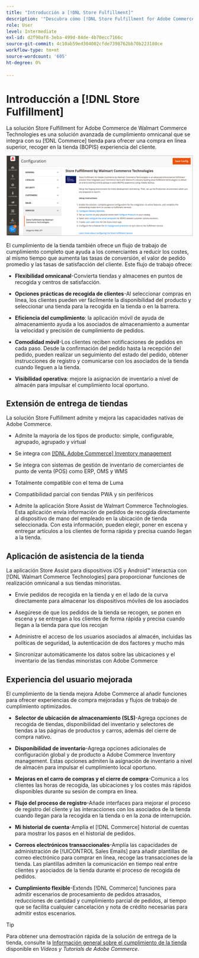```yaml
---
title: "Introducción a [!DNL Store Fulfillment]"
description: '"Descubra cómo [!DNL Store Fulfillment for Adobe Commerce by Walmart Commerce Technologies] admite la compra en línea, recogida en tienda (BOPIS) para clientes. Utilice el móvil de asistencia de tienda para optimizar el cumplimiento de BOPIS y el procesamiento de pedidos para los asociados de tiendas y clientes de comercio".'
role: User
level: Intermediate
exl-id: d2f90af8-3eba-499d-84de-4b70ecc7166c
source-git-commit: 4c10ab59ed304002cfde7398762bb70b223180ce
workflow-type: tm+mt
source-wordcount: '605'
ht-degree: 0%

---
```


# Introducción a [!DNL Store Fulfillment]

La solución Store Fulfillment for Adobe Commerce de Walmart Commerce Technologies es una solución avanzada de cumplimiento omnicanal que se integra con su [!DNL Commerce] tienda para ofrecer una compra en línea superior, recoger en la tienda (BOPIS) experiencia del cliente.

![Configuración de administración del Adobe de la solución de entrega de almacenamiento](assets/store-fulfillment-admin-home.png)

El cumplimiento de la tienda también ofrece un flujo de trabajo de cumplimiento completo que ayuda a los comerciantes a reducir los costes, al mismo tiempo que aumenta las tasas de conversión, el valor de pedido promedio y las tasas de satisfacción del cliente. Este flujo de trabajo ofrece:

* **Flexibilidad omnicanal**-Convierta tiendas y almacenes en puntos de recogida y centros de satisfacción.

* **Opciones prácticas de recogida de clientes**-Al seleccionar compras en línea, los clientes pueden ver fácilmente la disponibilidad del producto y seleccionar una tienda para la recogida en la tienda o en la barrera.

* **Eficiencia del cumplimiento**: la aplicación móvil de ayuda de almacenamiento ayuda a los asociados de almacenamiento a aumentar la velocidad y precisión de cumplimiento de pedidos.

* **Comodidad móvil**-Los clientes reciben notificaciones de pedidos en cada paso. Desde la confirmación del pedido hasta la recepción del pedido, pueden realizar un seguimiento del estado del pedido, obtener instrucciones de registro y comunicarse con los asociados de la tienda cuando lleguen a la tienda.

* **Visibilidad operativa**: mejore la asignación de inventario a nivel de almacén para impulsar el cumplimiento local oportuno.

## Extensión de entrega de tiendas

La solución Store Fulfillment admite y mejora las capacidades nativas de Adobe Commerce.

* Admite la mayoría de los tipos de producto: simple, configurable, agrupado, agrupado y virtual

* Se integra con [[!DNL Adobe Commerce] Inventory management](https://docs.magento.com/user-guide/catalog/inventory-learn-more.html)

* Se integra con sistemas de gestión de inventario de comerciantes de punto de venta (POS) como ERP, OMS y WMS

* Totalmente compatible con el tema de Luma

* Compatibilidad parcial con tiendas PWA y sin periféricos

* Admite la aplicación Store Assist de Walmart Commerce Technologies. Esta aplicación envía información de pedidos de recogida directamente al dispositivo de mano del empleado en la ubicación de tienda seleccionada. Con esta información, pueden elegir, poner en escena y entregar artículos a los clientes de forma rápida y precisa cuando llegan a la tienda.

## Aplicación de asistencia de la tienda

La aplicación Store Assist para dispositivos iOS y Android™ interactúa con [!DNL Walmart Commerce Technologies] para proporcionar funciones de realización omnicanal a sus tiendas minoristas.

* Envíe pedidos de recogida en la tienda y en el lado de la curva directamente para almacenar los dispositivos móviles de los asociados

* Asegúrese de que los pedidos de la tienda se recogen, se ponen en escena y se entregan a los clientes de forma rápida y precisa cuando llegan a la tienda para que los recojan

* Administre el acceso de los usuarios asociados al almacén, incluidas las políticas de seguridad, la autenticación de dos factores y mucho más

* Sincronizar automáticamente los datos sobre las ubicaciones y el inventario de las tiendas minoristas con Adobe Commerce

## Experiencia del usuario mejorada

El cumplimiento de la tienda mejora Adobe Commerce al añadir funciones para ofrecer experiencias de compra mejoradas y flujos de trabajo de cumplimiento optimizados.

* **Selector de ubicación de almacenamiento (SLS)**-Agrega opciones de recogida de tiendas, disponibilidad del inventario y selectores de tiendas a las páginas de productos y carros, además del cierre de compra nativo.

* **Disponibilidad de inventario**-Agrega opciones adicionales de configuración global y de producto a Adobe Commerce Inventory management. Estas opciones admiten la asignación de inventario a nivel de almacén para impulsar el cumplimiento local oportuno.

* **Mejoras en el carro de compras y el cierre de compra**-Comunica a los clientes las horas de recogida, las ubicaciones y los costes más rápidos disponibles durante su sesión de compra en línea.

* **Flujo del proceso de registro**-Añade interfaces para mejorar el proceso de registro del cliente y las interacciones con los asociados de la tienda cuando llegan para la recogida en la tienda o en la zona de interrupción.

* **Mi historial de cuenta**-Amplía el [!DNL Commerce] historial de cuentas para mostrar los pasos en el historial de pedidos.

* **Correos electrónicos transaccionales**-Amplía las capacidades de administración de [!UICONTROL Sales Emails] para añadir plantillas de correo electrónico para comprar en línea, recoge las transacciones de la tienda. Las plantillas admiten la comunicación en tiempo real entre clientes y asociados de la tienda durante el proceso de recogida de pedidos.

* **Cumplimiento flexible**-Extends [!DNL Commerce] funciones para admitir escenarios de procesamiento de pedidos atrasados, reducciones de cantidad y cumplimiento parcial de pedidos, al tiempo que se facilita cualquier cancelación y nota de crédito necesarias para admitir estos escenarios.

>[!TIP]
>
> Para obtener una demostración rápida de la solución de entrega de la tienda, consulte la [Información general sobre el cumplimiento de la tienda](https://experienceleague.adobe.com/docs/commerce-learn/tutorials/orders/store-fulfillment.html) disponible en _Vídeos y Tutorials de Adobe Commerce_.


